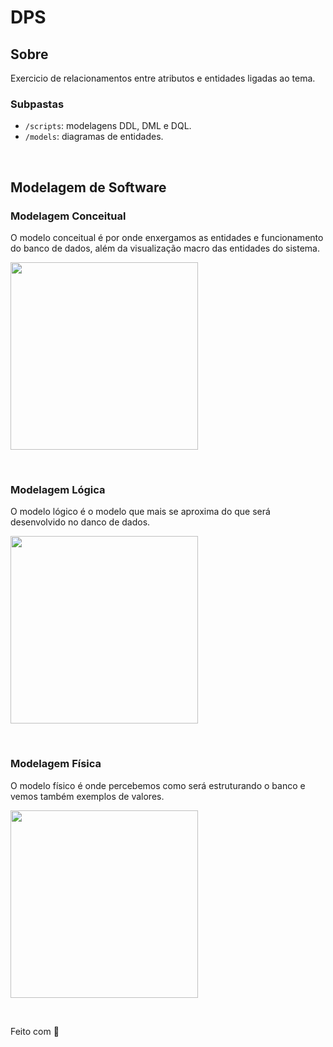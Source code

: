 # DPS

## Sobre

Exercicio de relacionamentos entre atributos e entidades ligadas ao tema.


### Subpastas

- `/scripts`: modelagens DDL, DML e DQL.
- `/models`: diagramas de entidades.

&nbsp;

## Modelagem de Software

### Modelagem Conceitual
O modelo conceitual é por onde enxergamos as entidades e funcionamento do banco de dados, além da visualização macro das entidades do sistema.

<p>
    <img src="https://github.com/amadorgabriel/2s2019-sprint-1-bd/blob/master/DPS/models/T_Diagrama_Conceitual.png" height="300px">
</p>

&nbsp;

### Modelagem Lógica
O modelo lógico é o modelo que mais se aproxima do que será desenvolvido no danco de dados.

<p>
    <img src="https://github.com/amadorgabriel/2s2019-sprint-1-bd/blob/master/DPS/models/T_Diagrama_Logico.png" height="300px">
</p>

&nbsp;

### Modelagem Física
O modelo físico é onde percebemos como será estruturando o banco e vemos também exemplos de valores.

<p>
    <img src="https://github.com/amadorgabriel/2s2019-sprint-1-bd/blob/master/DPS/models/T_Diagrama_Fisico.png" height="300px">
</p>

&nbsp;

Feito com 💜 